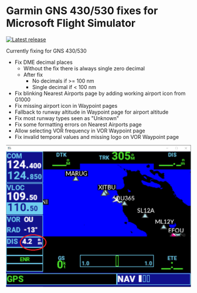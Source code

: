# Garmin GNS 430/530 fixes for Microsoft Flight Simulator

[![Latest release](http://img.shields.io/github/release/veikkos/msfs-as-improvements.svg)](https://github.com/veikkos/msfs-as-improvements/releases/latest)

Currently fixing for GNS 430/530
- Fix DME decimal places
    - Without the fix there is always single zero decimal
    - After fix
        - No decimals if >= 100 nm
        - Single decimal if < 100 nm
- Fix blinking Nearest Airports page by adding working airport icon from G1000
- Fix missing airport icon in Waypoint pages
- Fallback to runway altitude in Waypoint page for airport altitude
- Fix most runway types seen as "Unknown"
- Fix some formatting errors on Nearest Airports page
- Allow selecting VOR frequency in VOR Waypoint page
- Fix invalid temporal values and missing logo on VOR Waypoint page

![DME decimal fix](https://raw.githubusercontent.com/veikkos/msfs-as-improvements/master/dme-decimal.png)
